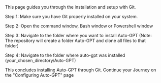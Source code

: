 This page guides you through the installation and setup with Git.

Step 1:
Make sure you have Git properly installed on your system.

Step 2: 
Open the command window, Bash window or Powershell window

Step 3:
Navigate to the folder where you want to install Auto-GPT (Note: The repository will create a folder Auto-GPT and clone all files to that folder)

Step 4:
Navigate to the folder where auto-gpt was installed (your_chosen_directory/Auto-GPT)

This concludes installing Auto-GPT through Git. Continue your Journey on the "Configuring Auto-GPT" page